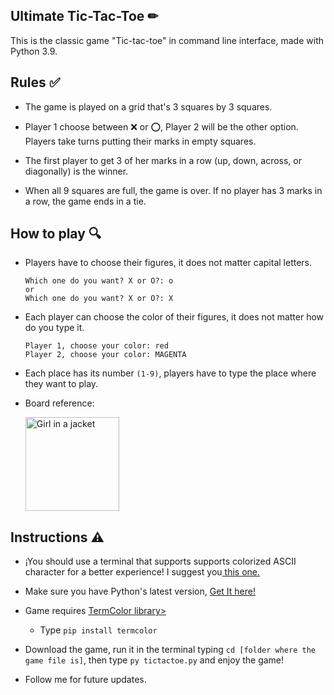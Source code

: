 <h2> Ultimate Tic-Tac-Toe ✏</h2>

This is the classic game "Tic-tac-toe" in command line interface, made with Python 3.9.

<h2> Rules ✅</h2>

  - The game is played on a grid that's 3 squares by 3 squares.

  - Player 1 choose between ❌ or ⭕, Player 2 will be the other option. Players take turns putting their marks in empty squares.

  - The first player to get 3 of her marks in a row (up, down, across, or diagonally) is the winner.

  - When all 9 squares are full, the game is over. If no player has 3 marks in a row, the game ends in a tie.
  
 <h2> How to play 🔍</h2>
 
  - Players have to choose their figures, it does not matter capital letters.
  
      ```
      Which one do you want? X or O?: o
      or
      Which one do you want? X or O?: X
      ```

  - Each player can choose the color of their figures, it does not matter how do you type it. 
  
    
      ```
      Player 1, choose your color: red
      Player 2, choose your color: MAGENTA
      ```
 
  - Each place has its number ``(1-9)``, players have to type the place where they want to play.

  - Board reference:
  
    <img src="https://gurmeet.net/Images/puzzles/fifteen_sum.gif" alt="Girl in a jacket" width="150" height="150">
 
 <h2> Instructions ⚠</h2>
 
  - ¡You should use a terminal that supports supports colorized ASCII character for a better experience! I suggest you<a href="https://www.microsoft.com/en-us/p/windows-terminal/9n0dx20hk701?activetab=pivot:overviewtab"> this one.</a>
  
  - Make sure you have Python's latest version, <a href="https://www.python.org/downloads/"> Get It here!</a>
 
  - Game requires <a href="https://pypi.org/project/termcolor/"> TermColor library></a> 
  
      - Type ``pip install termcolor``

  - Download the game, run it in the terminal typing ``cd [folder where the game file is]``, then type ``py tictactoe.py`` and enjoy the game!
  
  - Follow me for future updates. 


